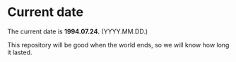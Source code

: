 # Current date

The current date is **1994.07.24.** (YYYY.MM.DD.)

This repository will be good when the world ends, so we will know how long it lasted.